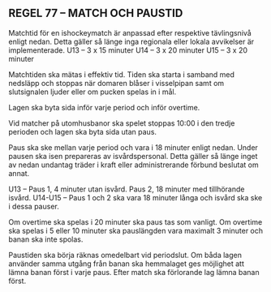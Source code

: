 ## REGEL 77 – MATCH OCH PAUSTID 
Matchtid för en ishockeymatch är anpassad efter respektive tävlingsnivå enligt nedan. Detta gäller så länge inga regionala eller lokala avvikelser är implementerade. 
U13 –  3 x 15 minuter 
U14 – 3 x 20 minuter 
U15 – 3 x 20 minuter 

Matchtiden ska mätas i effektiv tid. Tiden ska starta i samband med nedsläpp och stoppas när domaren blåser i visselpipan samt om slutsignalen ljuder eller om pucken spelas in i mål. 

Lagen ska byta sida inför varje period och inför overtime. 

Vid matcher på utomhusbanor ska spelet stoppas 10:00 i den tredje perioden och lagen ska byta sida utan paus. 

Paus ska ske mellan varje period och vara i 18 minuter enligt nedan. Under pausen ska isen prepareras av isvårdspersonal. Detta gäller så länge inget av nedan undantag träder i kraft eller administrerande förbund beslutat om annat. 

U13 – Paus 1, 4 minuter utan isvård. 
Paus 2, 18 minuter med tillhörande isvård. 
U14-U15 – Paus 1 och 2 ska vara 18 minuter långa och isvård ska ske i dessa pauser. 

Om overtime ska spelas i 20 minuter ska paus tas som vanligt.
Om overtime ska spelas i 5 eller 10 minuter ska pauslängden vara maximalt 3 minuter och banan ska inte spolas. 

Paustiden ska börja räknas omedelbart vid periodslut. 
Om båda lagen använder samma utgång från banan ska hemmalaget ges möjlighet att lämna banan först i varje paus. 
Efter match ska förlorande lag lämna banan först.